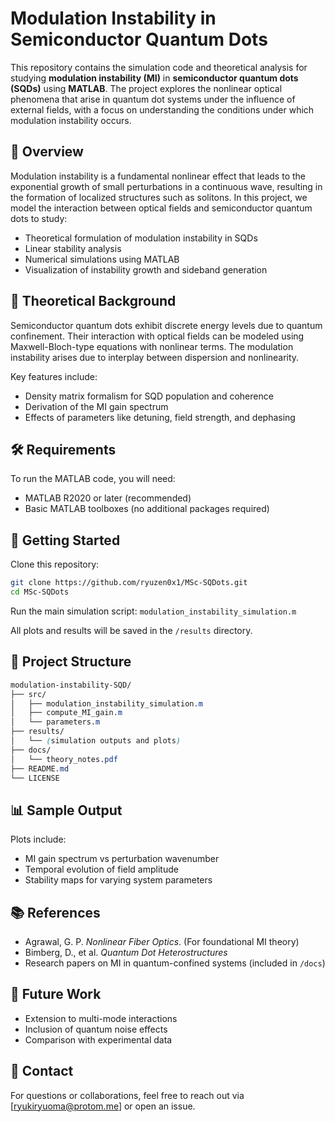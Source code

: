 # Modulation Instability in Semiconductor Quantum Dots

This repository contains the simulation code and theoretical analysis for studying **modulation instability (MI)** in **semiconductor quantum dots (SQDs)** using **MATLAB**. The project explores the nonlinear optical phenomena that arise in quantum dot systems under the influence of external fields, with a focus on understanding the conditions under which modulation instability occurs.

## 📘 Overview

Modulation instability is a fundamental nonlinear effect that leads to the exponential growth of small perturbations in a continuous wave, resulting in the formation of localized structures such as solitons. In this project, we model the interaction between optical fields and semiconductor quantum dots to study:

- Theoretical formulation of modulation instability in SQDs
- Linear stability analysis
- Numerical simulations using MATLAB
- Visualization of instability growth and sideband generation

## 🔬 Theoretical Background

Semiconductor quantum dots exhibit discrete energy levels due to quantum confinement. Their interaction with optical fields can be modeled using Maxwell-Bloch-type equations with nonlinear terms. The modulation instability arises due to interplay between dispersion and nonlinearity.

Key features include:
- Density matrix formalism for SQD population and coherence
- Derivation of the MI gain spectrum
- Effects of parameters like detuning, field strength, and dephasing

## 🛠️ Requirements

To run the MATLAB code, you will need:
- MATLAB R2020 or later (recommended)
- Basic MATLAB toolboxes (no additional packages required)

## 🚀 Getting Started

Clone this repository:

```bash
git clone https://github.com/ryuzen0x1/MSc-SQDots.git
cd MSc-SQDots
```

Run the main simulation script: `modulation_instability_simulation.m`

All plots and results will be saved in the `/results` directory.

## 📁 Project Structure

```css
modulation-instability-SQD/
├── src/
│   ├── modulation_instability_simulation.m
│   ├── compute_MI_gain.m
│   └── parameters.m
├── results/
│   └── (simulation outputs and plots)
├── docs/
│   └── theory_notes.pdf
├── README.md
└── LICENSE
```

## 📊 Sample Output

Plots include:

- MI gain spectrum vs perturbation wavenumber
- Temporal evolution of field amplitude
- Stability maps for varying system parameters

## 📚 References

- Agrawal, G. P. _Nonlinear Fiber Optics_. (For foundational MI theory)
- Bimberg, D., et al. _Quantum Dot Heterostructures_
- Research papers on MI in quantum-confined systems (included in `/docs`)

## 📌 Future Work

- Extension to multi-mode interactions
- Inclusion of quantum noise effects
- Comparison with experimental data

## 📩 Contact

For questions or collaborations, feel free to reach out via [ryukiryuoma@protom.me] or open an issue.
